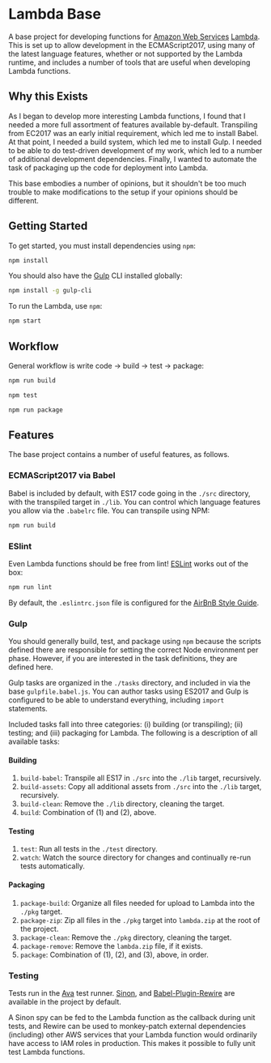 # Lambda Base

A base project for developing functions for [Amazon Web Services](http://aws.amazon.com) [Lambda](https://aws.amazon.com/lambda/). This is
set up to allow development in the ECMAScript2017, using many of the latest
language features, whether or not supported by the Lambda runtime, and includes
a number of tools that are useful when developing Lambda functions.

## Why this Exists

As I began to develop more interesting Lambda functions, I found that I needed
a more full assortment of features available by-default. Transpiling from
EC2017 was an early initial requirement, which led me to install Babel. At that
point, I needed a build system, which led me to install Gulp. I needed to be
able to do test-driven development of my work, which led to a number of
additional development dependencies. Finally, I wanted to automate the task of
packaging up the code for deployment into Lambda.

This base embodies a number of opinions, but it shouldn't be too much trouble
to make modifications to the setup if your opinions should be different.

## Getting Started

To get started, you must install dependencies using `npm`:

```sh
npm install
```

You should also have the [Gulp](https://gulpjs.com/) CLI installed globally:

```sh
npm install -g gulp-cli
```

To run the Lambda, use `npm`:

```sh
npm start
```

## Workflow
General workflow is write code -> build -> test -> package:

```sh
npm run build
```

```sh
npm test
```

```sh
npm run package
```

## Features

The base project contains a number of useful features, as follows.

### ECMAScript2017 via Babel
Babel is included by default, with ES17 code going in the `./src` directory, with
the transpiled target in `./lib`. You can control which language features you
allow via the `.babelrc` file. You can transpile using NPM:

```sh
npm run build
```


### ESlint
Even Lambda functions should be free from lint! [ESLint](https://eslint.org) works out of the box:

```sh
npm run lint
```

By default, the `.eslintrc.json` file is configured for the [AirBnB Style Guide](https://github.com/airbnb/javascript).

### Gulp
You should generally build, test, and package using `npm` because the scripts
defined there are responsible for setting the correct Node environment per
phase. However, if you are interested in the task definitions, they are defined
here.

Gulp tasks are organized in the `./tasks` directory, and included in via the
base `gulpfile.babel.js`. You can author tasks using ES2017 and Gulp is
configured to be able to understand everything, including `import` statements.

Included tasks fall into three categories: (i) building (or transpiling); (ii)
testing; and (iii) packaging for Lambda. The following is a description of all
available tasks:

#### Building
1. `build-babel`: Transpile all ES17 in `./src` into the `./lib` target,
recursively.
2. `build-assets`: Copy all additional assets from `./src` into the `./lib`
target, recursively.
3. `build-clean`: Remove the `./lib` directory, cleaning the target.
4. `build`: Combination of (1) and (2), above.

#### Testing
1. `test`: Run all tests in the `./test` directory.
2. `watch`: Watch the source directory for changes and continually re-run tests
automatically.

#### Packaging
1. `package-build`: Organize all files needed for upload to Lambda into the
`./pkg` target.
2. `package-zip`: Zip all files in the `./pkg` target into `lambda.zip` at the
root of the project.
3. `package-clean`: Remove the `./pkg` directory, cleaning the target.
4. `package-remove`: Remove the `lambda.zip` file, if it exists.
5. `package`: Combination of (1), (2), and (3), above, in order.

### Testing
Tests run in the [Ava](https://github.com/avajs/ava) test runner. [Sinon](http://sinonjs.org/),
and [Babel-Plugin-Rewire](https://github.com/speedskater/babel-plugin-rewire) are
available in the project by default.

A Sinon spy can be fed to the Lambda function as the callback during unit
tests, and Rewire can be used to monkey-patch external dependencies (including)
other AWS services that your Lambda function would ordinarily have access to
IAM roles in production. This makes it possible to fully unit test Lambda
functions.
